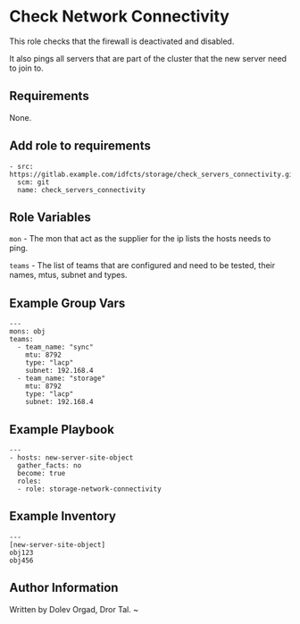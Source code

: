 Check Network Connectivity
=========

This role checks that the firewall is deactivated and disabled.

It also pings all servers that are part of the cluster that the new server need to join to.

Requirements
------------

None.

Add role to requirements
------------
```
- src: https://gitlab.example.com/idfcts/storage/check_servers_connectivity.git
  scm: git
  name: check_servers_connectivity
```

Role Variables
--------------

`mon` - The mon that act as the supplier for the ip lists the hosts needs to ping.

`teams` - The list of teams that are configured and need to be tested, their names, mtus, subnet and types.

Example Group Vars
----------------
```
---
mons: obj
teams:
  - team_name: "sync"
    mtu: 8792
    type: "lacp"
    subnet: 192.168.4
  - team_name: "storage"
    mtu: 8792
    type: "lacp"
    subnet: 192.168.4
```

Example Playbook
----------------

```
---
- hosts: new-server-site-object
  gather_facts: no
  become: true
  roles:
  - role: storage-network-connectivity

```

Example Inventory
----------------
```
---
[new-server-site-object]
obj123
obj456

```


Author Information
------------------

Written by Dolev Orgad, Dror Tal.
~                         
